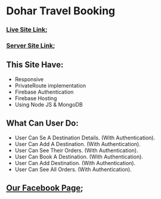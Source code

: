 # Dohar Travel Booking

### [Live Site Link](https://travel-booking-1332.web.app/);

### [Server Site Link](https://obscure-wave-87774.herokuapp.com/);

## This Site Have:
* Responsive 
* PrivateRoute implementation
* Firebase Authentication
* Firebase Hosting
* Using Node JS & MongoDB

## What Can User Do:
* User Can Se A Destination Details. (With Authentication).
* User Can Add A Destination. (With Authentication).
* User Can See Their Orders. (With Authentication).
* User Can Book A Destination. (With Authentication).
* User Can Add Destination. (With Authentication).
* User Can See All Orders. (With Authentication).

## [Our Facebook Page](https://www.facebook.com/FourArmsTech/);

